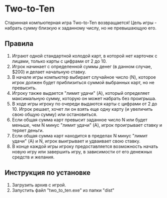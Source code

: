 # Two-to-Ten
Старинная компьютерная игра Two-to-Ten  возвращается!
Цель игры - набрать сумму близкую к заданному числу, но не превышающую его.
## Правила
1. Играют одной стандартной колодой карт, в которой нет карточек с лицами, только карты с цифрами от 2 до 10.
2. Игрок начинает с определенной суммы денег (в данном случае, $200) и делает начальную ставку.
3. В начале игры компьютер выбирает случайное число (N), которое игрок должен будет приблизиться суммой выбранных карт, но не превысить.
4. Игроку также выдается "лимит удачи" (A), который определяет максимальную сумму, которую он может набрать без проигрыша.
5. В ходе игры игроку по очереди выдаются карты с цифрами от 2 до 10. Игрок решает, хочет ли он взять еще одну карту (и увеличить свою общую сумму) или остановиться.
6. Если общая сумма карт превысит заданное число N или будет меньше, чем N минус "лимит удачи" (A), игрок проигрывает ставку и теряет деньги.
7. Если общая сумма карт находится в пределах N минус "лимит удачи" (A) и N, игрок выигрывает и удваивает свою ставку.
8. В конце каждой игры игроку предоставляется возможность начать новую игру или завершить игру, в зависимости от его денежных средств и желания.
## Инструкция по установке
1. Загрузить архив с игрой.
2. Запустить файл "two_to_ten.exe" из папки "dist"
